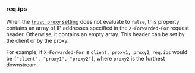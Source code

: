 <h3 id='req.ips'>req.ips</h3>

When the [`trust proxy` setting](/4x/api.html#trust.proxy.options.table) does not evaluate to `false`,
this property contains an array of IP addresses
specified in the `X-Forwarded-For` request header. Otherwise, it contains an
empty array. This header can be set by the client or by the proxy.

For example, if `X-Forwarded-For` is `client, proxy1, proxy2`, `req.ips` would be
`["client", "proxy1", "proxy2"]`, where `proxy2` is the furthest downstream.
